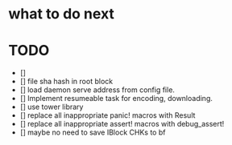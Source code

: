 # what to do next

# TODO
- []
- [] file sha hash in root block
- [] load daemon serve address from config file.
- [] Implement resumeable task for encoding, downloading.
- [] use tower library
- [] replace all inappropriate panic! macros with Result<T>
- [] replace all inappropriate assert! macros with debug_assert!
- [] maybe no need to save IBlock CHKs to bf